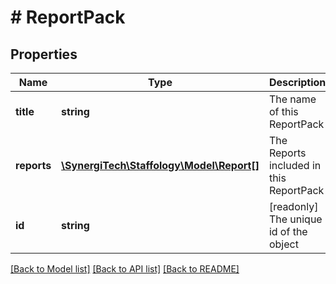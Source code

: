 # # ReportPack

## Properties

Name | Type | Description | Notes
------------ | ------------- | ------------- | -------------
**title** | **string** | The name of this ReportPack |
**reports** | [**\SynergiTech\Staffology\Model\Report[]**](Report.md) | The Reports included in this ReportPack | [optional]
**id** | **string** | [readonly] The unique id of the object | [optional] [readonly]

[[Back to Model list]](../../README.md#models) [[Back to API list]](../../README.md#endpoints) [[Back to README]](../../README.md)
